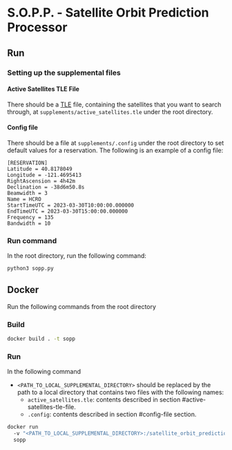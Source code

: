 # S.O.P.P. - Satellite Orbit Prediction Processor

## Run

### Setting up the supplemental files

#### Active Satellites TLE File
There should be a [TLE](https://en.wikipedia.org/wiki/Two-line_element_set) file, containing the satellites that you 
want to search through, at `supplements/active_satellites.tle` under the root directory.

#### Config file
There should be a file at `supplements/.config` under the root directory to set default values for a reservation. 
The following is an example of a config file:

    [RESERVATION]
    Latitude = 40.8178049
    Longitude = -121.4695413
    RightAscension = 4h42m
    Declination = -38d6m50.8s
    Beamwidth = 3
    Name = HCRO
    StartTimeUTC = 2023-03-30T10:00:00.000000
    EndTimeUTC = 2023-03-30T15:00:00.000000
    Frequency = 135
    Bandwidth = 10

### Run command
In the root directory, run the following command:

```bash
python3 sopp.py
```

## Docker
Run the following commands from the root directory

### Build

```bash
docker build . -t sopp
```

### Run
In the following command
   - `<PATH_TO_LOCAL_SUPPLEMENTAL_DIRECTORY>` should be replaced by the path to a local directory that
     contains two files with the following names:
      - `active_satellites.tle`: contents described in section #active-satellites-tle-file.
      - `.config`: contents described in section #config-file section.

```bash
docker run 
  -v "<PATH_TO_LOCAL_SUPPLEMENTAL_DIRECTORY>:/satellite_orbit_prediction/supplements" \
  sopp
```
